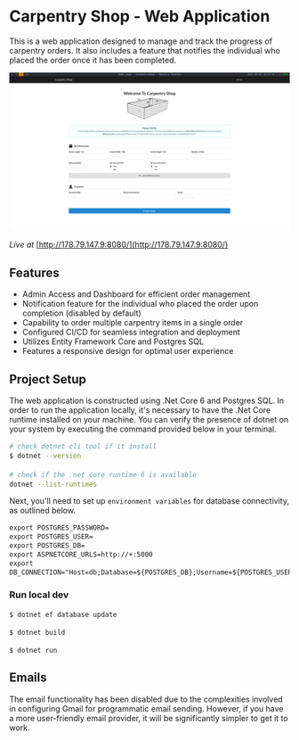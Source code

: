 # Carpentry Shop - Web Application
This is a web application designed to manage and track the progress of
carpentry orders. It also includes a feature that notifies the individual who
placed the order once it has been completed.

![image](https://raw.githubusercontent.com/h3ndry/carpentry-shop/docs/screenshot/homepage.png)

*Live at* [http://178.79.147.9:8080/](http://178.79.147.9:8080/)

## Features

* Admin Access and Dashboard for efficient order management
* Notification feature for the individual who placed the order upon completion (disabled by default)
* Capability to order multiple carpentry items in a single order
* Configured CI/CD for seamless integration and deployment
* Utilizes Entity Framework Core and Postgres SQL
* Features a responsive design for optimal user experience

## Project Setup

The web application is constructed using .Net Core 6 and Postgres SQL. In order
to run the application locally, it's necessary to have the .Net Core runtime
installed on your machine. You can verify the presence of dotnet on your system
by executing the command provided below in your terminal.

```bash
# check dotnet cli tool if it install
$ dotnet --version

# check if the .net core runtime 6 is available
dotnet --list-runtimes
````
Next, you'll need to set up `environment variables` for database connectivity, as outlined below.
```shell
export POSTGRES_PASSWORD=
export POSTGRES_USER=
export POSTGRES_DB=
export ASPNETCORE_URLS=http://+:5000
export DB_CONNECTION="Host=db;Database=${POSTGRES_DB};Username=${POSTGRES_USER};Password=${POSTGRES_PASSWORD};Port=5432"
```

### Run local dev

```
$ dotnet ef database update

$ dotnet build

$ dotnet run
```

## Emails

The email functionality has been disabled due to the complexities involved in
configuring Gmail for programmatic email sending. However, if you have a more
user-friendly email provider, it will be significantly simpler to get it to
work.

